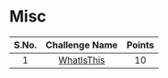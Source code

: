 # Misc

|S.No.| Challenge Name | Points |
|:---:|:--------------:|:------:|
|1|[WhatIsThis](WhatIsThis/)|10|